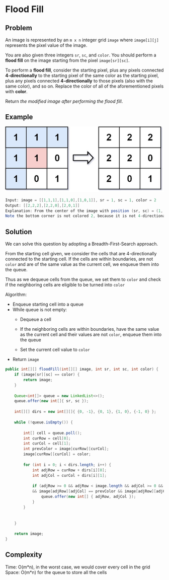 # Flood Fill

## Problem

An image is represented by an ```m x n``` integer grid ```image``` where ```image[i][j]``` represents the pixel value of the image.

You are also given three integers ```sr```, ```sc```, and ```color```. You should perform a **flood fill** on the image starting from the pixel ```image[sr][sc]```.

To perform a **flood fill**, consider the starting pixel, plus any pixels connected **4-directionally** to the starting pixel of the same color as the starting pixel, plus any pixels connected **4-directionally** to those pixels (also with the same color), and so on. Replace the color of all of the aforementioned pixels with **color**.

Return *the modified image after performing the flood fill*.

## Example

![Image](./flood1-grid.jpg)

```java
Input: image = [[1,1,1],[1,1,0],[1,0,1]], sr = 1, sc = 1, color = 2
Output: [[2,2,2],[2,2,0],[2,0,1]]
Explanation: From the center of the image with position (sr, sc) = (1, 1) (i.e., the red pixel), all pixels connected by a path of the same color as the starting pixel (i.e., the blue pixels) are colored with the new color.
Note the bottom corner is not colored 2, because it is not 4-directionally connected to the starting pixel.
```

## Solution

We can solve this question by adopting a Breadth-First-Search approach.

From the starting cell given, we consider the cells that are 4-directionally connected to the starting cell. If the cells are within boundaries, are not ```color``` and are of the same value as the current cell, we enqueue them into the queue.

Thus as we dequeue cells from the queue, we set them to ```color``` and check if the neighboring cells are eligible to be turned into ```color```

Algorithm:

- Enqueue starting cell into a queue
- While queue is not empty:
  - Dequeue a cell

  - If the neighboring cells are within boundaries, have the same value as the current cell and their values are not ```color```, enqueue them into the queue

  - Set the current cell value to ```color```
- Return ```image```

```java
public int[][] floodFill(int[][] image, int sr, int sc, int color) {
    if (image[sr][sc] == color) {
        return image;
    }

    Queue<int[]> queue = new LinkedList<>();
    queue.offer(new int[]{ sr, sc });

    int[][] dirs = new int[][]{ {0, -1}, {0, 1}, {1, 0}, {-1, 0} };

    while (!queue.isEmpty()) {
        
        int[] cell = queue.poll();
        int curRow = cell[0];
        int curCol = cell[1];
        int prevColor = image[curRow][curCol];
        image[curRow][curCol] = color;

        for (int i = 0; i < dirs.length; i++) {
            int adjRow = curRow + dirs[i][0];
            int adjCol = curCol + dirs[i][1];

            if (adjRow >= 0 && adjRow < image.length && adjCol >= 0 && adjCol < image[0].length 
            && image[adjRow][adjCol] == prevColor && image[adjRow][adjCol] != color) {
                queue.offer(new int[] { adjRow, adjCol });
            }
        }

        
    }

    return image;
}
```

## Complexity

Time: O(m\*n), in the worst case, we would cover every cell in the grid </br>
Space: O(m\*n) for the queue to store all the cells
